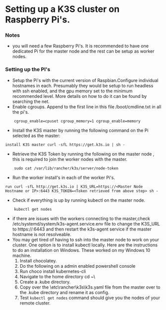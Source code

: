# Setting up a K3S cluster on Raspberry Pi's.
### Notes
* you will need a few Raspberry Pi's. It is recommended to have one dedicated Pi for the master node and the rest can be setup as worker nodes.
### Setting up the PI's
* Setup the Pi's with the current version of Raspbian.Configure individual hostnames in each. Presumably they would be setup to run headless with ssh enabled, and the gpu memory set to the minimum recommended level. More details on how to do it can be found by searching the net.
* Enable cgroups.  Append  to the first line in this  file  /boot/cmdline.txt in all the pi's.
```
    cgroup_enable=cpuset cgroup_memory=1 cgroup_enable=memory
```
* Install the K3S master by running the following command on the Pi selected as the master:
```
install K3S master curl -sfL https://get.k3s.io | sh -
```
* Retrieve the K3S Token by running the following on the master node , this is required to join the worker nodes with the master.
```
    sudo cat /var/lib/rancher/k3s/server/node-token
```
* Run the worker install's in each of the worker Pi's.
```
run curl -sfL http://get.k3s.io | K3S_URL=https://<Master Node Hostname or IP>:6443 K3S_TOKEN=<Token retrieved from above step> sh -
```
* Check if everything is up by running kubectl on the master node.
```
    kubectl get nodes
```
* if there are issues with the workers connecting to the master,check  /etc/systemd/system/k3s-agent.service.env file to change the K3S_URL to https://<IP address of master>:6443 and then restart the k3s-agent service if the master hostname is not resolveable.
* You may get tired of having to ssh into the master node to work on your cluster. One option is to install kubectl locally. Here are the instructions to do an installation on Windows. These worked on my Windows 10 machine.
    1) Install chocolatey.
    2) Do the following on a admin enabled powershell console 
    3) Run choco install kubernetes-cli 
    4) Navigate to the home directory cd ~\
    5) Create a .kube directory.
    6) Copy over the \etc\rancher\k3s\k3s.yaml file from the master over to the .kube directory and rename it as config.
    7) Test ``` kubectl get nodes ``` command should give you the nodes of your remote cluster.
